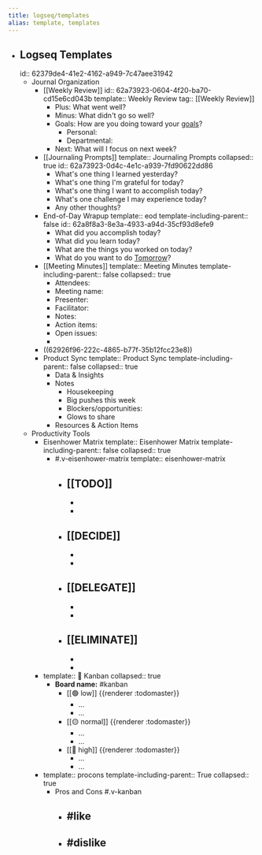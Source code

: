 ```yaml
---
title: logseq/templates
alias: template, templates
---
```


- ## Logseq Templates
  id:: 62379de4-41e2-4162-a949-7c47aee31942
	- Journal Organization
		- [[Weekly Review]]
		  id:: 62a73923-0604-4f20-ba70-cd15e6cd043b
		  template:: Weekly Review
		  tag:: [[Weekly Review]]
			- Plus: What went well?
			- Minus: What didn't go so well?
			- Goals: How are you doing toward your [goals](((62a88f98-9b05-44a6-a6ca-c8cd0f59ff2d)))?
				- Personal:
				- Departmental:
			- Next: What will I focus on next week?
		- [[Journaling Prompts]]
		  template:: Journaling Prompts
		  collapsed:: true
		  id:: 62a73923-0d4c-4e1c-a939-7fd90622dd86
			- What's one thing I learned yesterday?
			- What's one thing I'm grateful for today?
			- What's one thing I want to accomplish today?
			- What's one challenge I may experience today?
			- Any other thoughts?
		- End-of-Day Wrapup
		  template:: eod
		  template-including-parent:: false
		  id:: 62a8f8a3-8e3a-4933-a94d-35cf93d8efe9
			- What did you accomplish today?
			- What did you learn today?
			- What are the things you worked on today?
			- What do you want to do [Tomorrow](<% tomorrow %>)?
		- [[Meeting Minutes]]
		  template:: Meeting Minutes
		  template-including-parent:: false
		  collapsed:: true
			- Attendees:
			- Meeting name:
			- Presenter:
			- Facilitator:
			- Notes:
			- Action items:
			- Open issues:
			-
		- ((62926f96-222c-4865-b77f-35b12fcc23e8))
		- Product Sync
		  template:: Product Sync
		  template-including-parent:: false
		  collapsed:: true
			- Data & Insights
			- Notes
				- Housekeeping
				- Big pushes this week
				- Blockers/opportunities:
				- Glows to share
			- Resources & Action Items
	- Productivity Tools
		- Eisenhower Matrix
		  template:: Eisenhower Matrix
		  template-including-parent:: false
		  collapsed:: true
			- #.v-eisenhower-matrix
			  template:: eisenhower-matrix
				- [[TODO]]
					-
					-
					-
				- [[DECIDE]]
					-
					-
					-
				- [[DELEGATE]]
					-
					-
					-
				- [[ELIMINATE]]
					-
					-
					-
		- template:: 🚥 Kanban
		  collapsed:: true
			- **Board name:** #kanban
				- [[🟢 low]]
				  			{{renderer :todomaster}}
					- ...
					- ...
				- [[🟡 normal]]
				  			{{renderer :todomaster}}
					- ...
					- ...
				- [[🔴 high]]
				  			{{renderer :todomaster}}
					- ...
					- ...
		- template:: procons
		  template-including-parent:: True
		  collapsed:: true
			- Pros and Cons #.v-kanban
				- #like
					-
				- #dislike
					-